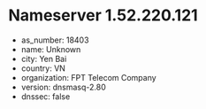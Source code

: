 # Nameserver 1.52.220.121

* as_number: 18403
* name: Unknown
* city: Yen Bai
* country: VN
* organization: FPT Telecom Company
* version: dnsmasq-2.80
* dnssec: false
